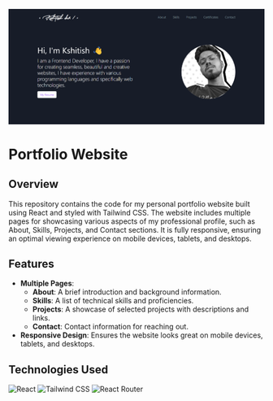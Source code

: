 ![Screenshot](src/assets/images/portfolio.png)

# Portfolio Website

## Overview

This repository contains the code for my personal portfolio website built using React and styled with Tailwind CSS. The website includes multiple pages for showcasing various aspects of my professional profile, such as About, Skills, Projects, and Contact sections. It is fully responsive, ensuring an optimal viewing experience on mobile devices, tablets, and desktops.

## Features

- **Multiple Pages**:
  - **About**: A brief introduction and background information.
  - **Skills**: A list of technical skills and proficiencies.
  - **Projects**: A showcase of selected projects with descriptions and links.
  - **Contact**: Contact information for reaching out.
- **Responsive Design**: Ensures the website looks great on mobile devices, tablets, and desktops.

## Technologies Used

![React](https://img.shields.io/badge/React-20232A?style=for-the-badge&logo=react&logoColor=61DAFB)
![Tailwind CSS](https://img.shields.io/badge/Tailwind_CSS-38B2AC?style=for-the-badge&logo=tailwind-css&logoColor=white)
![React Router](https://img.shields.io/badge/React_Router-CA4245?style=for-the-badge&logo=react-router&logoColor=white)
